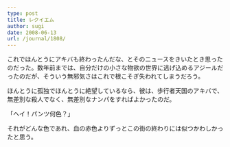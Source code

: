 ```yaml
---
type: post
title: レクイエム
author: sugi
date: 2008-06-13
url: /journal/1808/
---
```

これでほんとうにアキバも終わったんだな、とそのニュースをきいたとき思ったのだった。数年前までは、自分だけの小さな物欲の世界に逃げ込めるアジールだったのだが、そういう無邪気さはこれで根こそぎ失われてしまうだろう。

ほんとうに孤独でほんとうに絶望しているなら、彼は、歩行者天国のアキバで、無差別な殺人でなく、無差別なナンパをすればよかったのだ。

「ヘイ！パンツ何色？」

それがどんな色であれ、血の赤色よりずっとこの街の終わりには似つかわしかったと思う。

